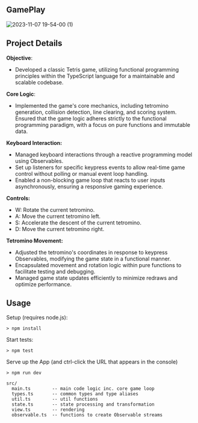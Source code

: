 ## GamePlay
![2023-11-07 19-54-00 (1)](https://github.com/WCYSelina/Tetris_Game_Development/assets/95896839/0d3f129d-bb72-414c-ae9a-58df3f0e29d7)

## Project Details
**Objective**: 
- Developed a classic Tetris game, utilizing functional programming principles within the TypeScript language for a maintainable and scalable codebase.

**Core Logic**: 
- Implemented the game's core mechanics, including tetromino generation, collision detection, line clearing, and scoring system. Ensured that the game logic adheres strictly to the functional programming paradigm, with a focus on pure functions and immutable data.

**Keyboard Interaction:**
- Managed keyboard interactions through a reactive programming model using Observables.
- Set up listeners for specific keypress events to allow real-time game control without polling or manual event loop handling.
- Enabled a non-blocking game loop that reacts to user inputs asynchronously, ensuring a responsive gaming experience.

**Controls:**
- W: Rotate the current tetromino.
- A: Move the current tetromino left.
- S: Accelerate the descent of the current tetromino.
- D: Move the current tetromino right.

**Tetromino Movement:**
- Adjusted the tetromino's coordinates in response to keypress Observables, modifying the game state in a functional manner.
- Encapsulated movement and rotation logic within pure functions to facilitate testing and debugging.
- Managed game state updates efficiently to minimize redraws and optimize performance.

## Usage

Setup (requires node.js):
```
> npm install
```

Start tests:
```
> npm test
```

Serve up the App (and ctrl-click the URL that appears in the console)
```
> npm run dev
```

```
src/
  main.ts        -- main code logic inc. core game loop
  types.ts       -- common types and type aliases
  util.ts        -- util functions
  state.ts       -- state processing and transformation
  view.ts        -- rendering
  observable.ts  -- functions to create Observable streams
```
